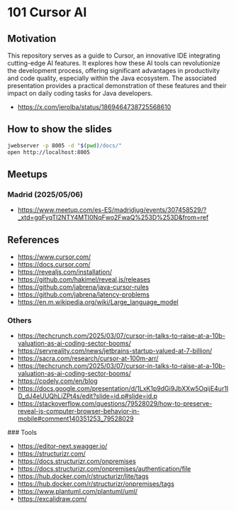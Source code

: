 # 101 Cursor AI

## Motivation

This repository serves as a guide to Cursor, an innovative IDE integrating cutting-edge AI features. It explores how these AI tools can revolutionize the development process, offering significant advantages in productivity and code quality, especially within the Java ecosystem. The associated presentation provides a practical demonstration of these features and their impact on daily coding tasks for Java developers.

- https://x.com/jerolba/status/1869464738725568610

## How to show the slides

```bash
jwebserver -p 8005 -d "$(pwd)/docs/"
open http://localhost:8005
```

## Meetups

### Madrid (2025/05/06)

- https://www.meetup.com/es-ES/madridjug/events/307458529/?_xtd=gqFyqTI2NTY4MTI0NqFwo2FwaQ%253D%253D&from=ref

## References

- https://www.cursor.com/
- https://docs.cursor.com/
- https://revealjs.com/installation/
- https://github.com/hakimel/reveal.js/releases
- https://github.com/jabrena/java-cursor-rules
- https://github.com/jabrena/latency-problems
- https://en.m.wikipedia.org/wiki/Large_language_model

### Others

- https://techcrunch.com/2025/03/07/cursor-in-talks-to-raise-at-a-10b-valuation-as-ai-coding-sector-booms/
- https://servreality.com/news/jetbrains-startup-valued-at-7-billion/
- https://sacra.com/research/cursor-at-100m-arr/
- https://techcrunch.com/2025/03/07/cursor-in-talks-to-raise-at-a-10b-valuation-as-ai-coding-sector-booms/
- https://codely.com/en/blog
- https://docs.google.com/presentation/d/1LxK1p9dGi9JbXXw5OqijE4ur1ID_dJ4eUUQhLiZPt4s/edit?slide=id.p#slide=id.p
- https://stackoverflow.com/questions/79528029/how-to-preserve-reveal-js-computer-browser-behavior-in-mobile#comment140351253_79528029

### Tools

- https://editor-next.swagger.io/
- https://structurizr.com/
- https://docs.structurizr.com/onpremises
- https://docs.structurizr.com/onpremises/authentication/file
- https://hub.docker.com/r/structurizr/lite/tags
- https://hub.docker.com/r/structurizr/onpremises/tags
- https://www.plantuml.com/plantuml/uml/
- https://excalidraw.com/


